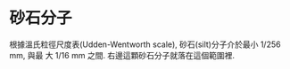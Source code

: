 # 砂石分子

根據溫氏粒徑尺度表(Udden-Wentworth scale), 砂石(silt)分子介於最小 1/256 mm, 與最
大 1/16 mm 之間. 右邊這顆砂石分子就落在這個範圍裡.
